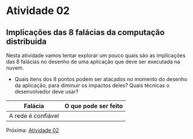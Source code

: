# Atividade 02

## Implicações das 8 falácias da computação distribuída

Nesta atividade vamos tentar explorar um pouco quais são as implicações das 8 falácias no desenho de uma aplicação que deve ser executada na nuvem.

- Quais itens dos 8 pontos podem ser atacados no momento do desenho da aplicação, para diminuir os impactos deles? Quais técnicas o desenvolvedor deve usar?
  
| Falácia            | O que pode ser feito |
| ------------------ | -------------------- |
| A rede é confiável |                      |




Próxima: [Atividade 02](02-atividade.md)